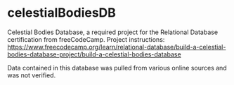 # celestialBodiesDB

Celestial Bodies Database, a required project for the Relational Database certification from freeCodeCamp.
Project instructions: https://www.freecodecamp.org/learn/relational-database/build-a-celestial-bodies-database-project/build-a-celestial-bodies-database

Data contained in this database was pulled from various online sources and was not verified.
